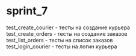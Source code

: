# sprint_7  
test_create_courier - тесты на создание курьера  
test_create_orders - тесты на создание заказов  
test_list_orders - тесты на список заказов  
test_login_courier - тесты на логин курьера  